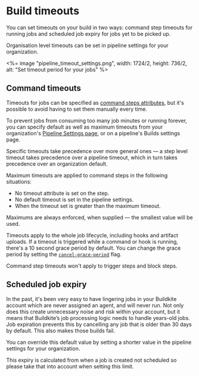 # Build timeouts

You can set timeouts on your build in two ways: command step timeouts for running jobs and scheduled job expiry for jobs yet to be picked up.

Organisation level timeouts can be set in pipeline settings for your organization.

<%= image "pipeline_timeout_settings.png", width: 1724/2, height: 736/2, alt: "Set timeout period for your jobs" %>

## Command timeouts

Timeouts for jobs can be specified as [command steps attributes](/docs/pipelines/command-step#timeout_in_minutes), but it's possible to avoid having to set them manually every time.

To prevent jobs from consuming too many job minutes or running forever, you can specify default as well as maximum timeouts from your organization's [Pipeline Settings page](https://buildkite.com/organizations/~/pipeline-settings), or on a pipeline's Builds settings page.

Specific timeouts take precedence over more general ones — a step level timeout takes precedence over a pipeline timeout, which in turn takes precedence over an organization default.

Maximum timeouts are applied to command steps in the following situations:

- No timeout attribute is set on the step.
- No default timeout is set in the pipeline settings.
- When the timeout set is greater than the maximum timeout.

Maximums are always enforced, when supplied — the smallest value will be used.

Timeouts apply to the whole job lifecycle, including hooks and artifact uploads. If a timeout is triggered while a command or hook is running, there's a 10 second grace period by default. You can change the grace period by setting the [`cancel-grace-period`](https://buildkite.com/docs/agent/v3/configuration#cancel-grace-period) flag.

Command step timeouts won't apply to trigger steps and block steps.

## Scheduled job expiry

In the past, it's been very easy to have lingering jobs in your Buildkite account which are never assigned an agent, and will never run. Not only does this create unnecessary noise and risk within your account, but it means that Buildkite’s job processing logic needs to handle years-old jobs. Job expiration prevents this by cancelling any job that is older than 30 days by default. This also makes those builds fail.

You can override this default value by setting a shorter value in the pipeline settings for your organization.

This expiry is calculated from when a job is created not scheduled so please take that into account when setting this limit. 